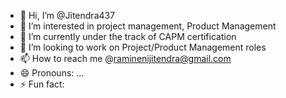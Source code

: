 - 👋 Hi, I’m @Jitendra437
- 👀 I’m interested in project management, Product Management
- 🌱 I’m currently under the track of CAPM certification
- 💞️ I’m looking to work on Project/Product Management roles
- 📫 How to reach me @raminenijitendra@gmail.com
- 😄 Pronouns: ...
- ⚡ Fun fact:

<!---
Jitendra437/Jitendra437 is a ✨ special ✨ repository because its `README.md` (this file) appears on your GitHub profile.
You can click the Preview link to take a look at your changes.
--->
